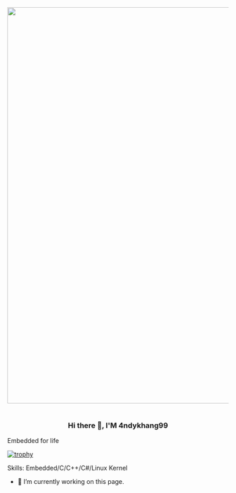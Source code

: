 <img src="https://user-images.githubusercontent.com/74038190/213910845-af37a709-8995-40d6-be59-724526e3c3d7.gif" width="900">
<br><br>

<div align="center">
<h3 style="text-align: center;">Hi there 👋, I'M 4ndykhang99</h3>

</div>
  Embedded for life

[![trophy](https://github-profile-trophy.vercel.app/?username=4ndykhang99)](https://github.com/ryo-ma/github-profile-trophy)



Skills: Embedded/C/C++/C#/Linux Kernel

- 🔭 I’m currently working on this page. 





